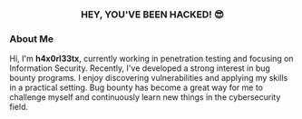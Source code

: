 <h3 align="center">HEY, YOU'VE BEEN HACKED! 😎</h3>

<h3 align="left">About Me</h3>

<p>Hi, I'm <strong>h4x0rl33tx</strong>, currently working in penetration testing and focusing on Information Security. Recently, I've developed a strong interest in bug bounty programs. I enjoy discovering vulnerabilities and applying my skills in a practical setting. Bug bounty has become a great way for me to challenge myself and continuously learn new things in the cybersecurity field.</p>
